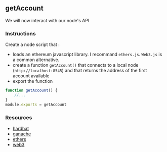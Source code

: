 ## getAccount

We will now interact with our node's API

### Instructions

Create a node script that :
- loads an ethereum javascript library. I recommand `ethers.js`. `Web3.js` is a common alternative.
- create a function `getAccount()` that connects to a local node (`http://localhost:8545`) and that returns the address of the first account available
- export the function


```js
function getAccount() {
    //...
}
module.exports = getAccount
```

### Resources

- [hardhat](https://hardhat.org)
- [ganache](https://www.trufflesuite.com/ganache)
- [ethers](https://docs.ethers.io/)
- [web3](https://web3js.readthedocs.io/)